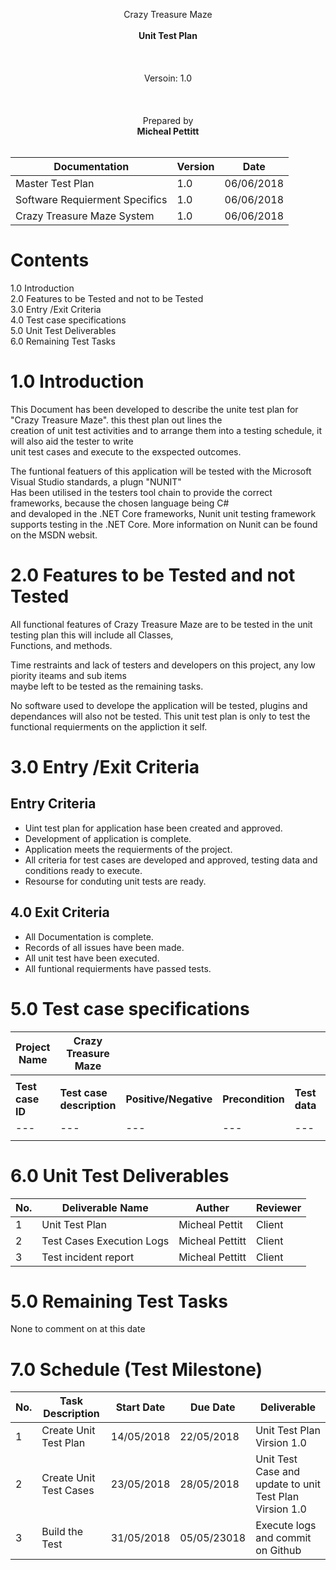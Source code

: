 
<p align = "center">
  Crazy Treasure Maze<br>
  <br>
  <b>Unit Test Plan</b><br>
  <br>
  <br>
  <br>
  Versoin: 1.0<br>
  <br>
  <br>
  <br>
  Prepared by<br>
  <b>Micheal Pettitt</b><br>
  <br>
  
  

|<b>Documentation</b>|<b>Version</b>|<b>Date</b>|  
|--------------------|--------------|----------|  
|Master Test Plan|1.0|06/06/2018|
|Software Requierment Specifics|1.0|06/06/2018|
|Crazy Treasure Maze System|1.0|06/06/2018|

  
# Contents
  
1.0 Introduction  
2.0 Features to be Tested and not to be Tested  
3.0 Entry /Exit Criteria   
4.0 Test case specifications   
5.0 Unit Test Deliverables   
6.0 Remaining Test Tasks  
  
 
  
# 1.0 Introduction  
This Document has been developed to describe the unite test plan for "Crazy Treasure Maze". this thest plan out lines the  
creation of unit test activities and to arrange them into a testing schedule, it will also aid the tester to write  
unit test cases and execute to the exspected outcomes.  
  
The funtional featuers of this application will be tested with the Microsoft Visual Studio standards, a plugn "NUNIT"  
Has been utilised in the testers tool chain to provide the correct frameworks, because the chosen language being C#  
and devaloped in the .NET Core frameworks, Nunit unit testing framework supports testing in the .NET Core. 
More information on Nunit can be found on the MSDN websit.
  
# 2.0 Features to be Tested and not Tested  
All functional features of Crazy Treasure Maze are to be tested in the unit testing plan this will include all Classes,  
Functions, and methods.  
  
Time restraints and lack of testers and developers on this project, any low piority iteams and sub items  
maybe left to be tested as the remaining tasks.

No software used to develope the application will be tested, plugins and dependances will also not be tested.
This unit test plan is only to test the functional requierments on the appliction it self.
  
# 3.0 Entry /Exit Criteria
## Entry Criteria  
  * Uint test plan for application hase been created and approved.  
  * Development of application is complete.  
  * Application meets the requierments of the project.
  * All criteria for test cases are developed and approved, testing data and conditions ready to execute.
  * Resourse for conduting unit tests are ready.  
  
## 4.0 Exit Criteria  
  * All Documentation is complete.
  * Records of all issues have been made.
  * All unit test have been executed.
  * All funtional requierments have passed tests.
  
# 5.0 Test case specifications  

|Project Name|Crazy Treasure Maze||||||||  
|---|---|---|---|---|---|---|---|---| 
|||||||||| 
|<b>Test case ID</b>|<b>Test case description</b>|<b>Positive/Negative</b>|<b>Precondition|<b>Test data</b>|<b>Steps|<b>Expected result</b>|<b>Status|<b>Actual Result</b>|  
|---|---|---|---|---|---|---|---|---|    
||||||||||  
  
# 6.0 Unit Test Deliverables  

|<b>No.</b>|<b>Deliverable Name</b>|<b>Auther</b>|<b>Reviewer</b>|  
|------------|-----------------------|-------------|---------------|  
|1|Unit Test Plan|Micheal Pettit|Client|
|2|Test Cases Execution Logs|Micheal Pettitt|Client|
|3|Test incident report|Micheal Pettitt|Client|  
  
# 5.0 Remaining Test Tasks  
None to comment on at this date  
  
# 7.0 Schedule (Test Milestone)
|<b>No.</b>|<b>Task Description</b>|<b>Start Date</b>|<b>Due Date</b>|<b>Deliverable</b>|  
|----------|-----------------------|-----------------|---------------|------------------|
|1|Create Unit Test Plan|14/05/2018|22/05/2018|Unit Test Plan Virsion 1.0|
|2|Create Unit Test Cases|23/05/2018|28/05/2018|Unit Test Case and update to unit Test Plan Virsion 1.0|
|3|Build the Test|31/05/2018|05/05/23018|Execute logs and commit on Github|  

